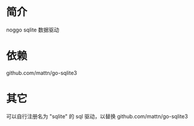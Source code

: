 # 简介
noggo sqlite 数据驱动

# 依赖
github.com/mattn/go-sqlite3

# 其它
可以自行注册名为 "sqlite" 的 sql 驱动，以替换 github.com/mattn/go-sqlite3
